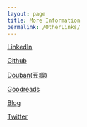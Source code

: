 ```yaml
---
layout: page
title: More Information
permalink: /OtherLinks/
---
```

[LinkedIn](https://www.linkedin.com/in/miao-li-1b5476117/)

[Github](https://github.com/miaoli-psy)

[Douban(豆瓣)](https://www.douban.com/people/122308748/)

[Goodreads](https://www.goodreads.com/user/show/31716487-miao)

[Blog](https://jiamiao2018.blogspot.com/)

[Twitter](https://twitter.com/miaolipsy)

<object data="/images/BoardingPass_MyNameOnFutureMission.png" type="application/pdf" width="1000px" height="500px"> 
<!-- <embed src="https://drive.google.com/file/d/1HkBMsCK_gXslQIhRw2zP4uludlI4FHkM/view?usp=sharing" width="500" height="375"> -->
</object> 

<!-- [About my husband](https://ljm0.github.io/) -->

<!-- <ul id="archive">
{% for post in site.posts %}
  {% capture y %}{{post.date | date:"%Y"}}{% endcapture %}
  {% if year != y %}
    {% assign year = y %}
    <h2 class="blogyear">{{ y}}</h2>
  {% endif %}
<li class="archiveposturl"><span><a href="{{ site.url }}{{ post.url }}" title="{{ post.title }}">{{ post.title }}</a></span><br/>
<span class = "postlower"><strong>Author:</strong> {{post.author}} 
<strong>Category:</strong>  {% if post.categories %}
 
  {% for cat in post.categories %}
  <a href="/categories/#{{ cat }}" title="{{ cat }}">{{ cat }}</a>&nbsp;
  {% endfor %} -->

<!-- {% endif %}  -->
<!-- {{ post.categories | first }} -->
<!-- <strong style="font-size:100%; font-family: 'Titillium Web', sans-serif; float:right">{{ post.date | date: '%d %b %Y' }}</strong> 
</span> 

</li>
{% endfor %}
</ul> -->

<!-- {{ post.date | date: '%m %d, %Y' }} -->

<br/><br/><br/><br/><br/><br/><br/><br/><br/><br/><br/><br/><br/><br/><br/>
<br/>
